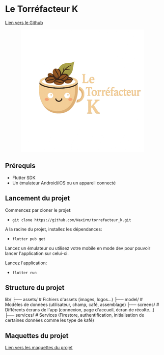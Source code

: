 # Le Torréfacteur K

[Lien vers le Github](https://github.com/Naxirm/torrefacteur_k/)

<div align="center">
  <img src="lib/assets/torrefacteur_logo.png" alt="logo_torrefacteur" title="logo_torrefacteur" width="400" height="400" />
</div>

## Prérequis

- Flutter SDK
- Un émulateur Android/iOS ou un appareil connecté

## Lancement du projet

Commencez par cloner le projet:
- `git clone https://github.com/Naxirm/torrefacteur_k.git`

A la racine du projet, installez les dépendances:
- `flutter pub get`

Lancez un émulateur ou utilisez votre mobile en mode dev pour pouvoir lancer l'application sur celui-ci.

Lancez l'application:
- `flutter run`

## Structure du projet

lib/
├── assets/              # Fichiers d'assets (images, logos...)
├── model/               # Modèles de données (utilisateur, champ, café, assemblage)
├── screens/             # Différents écrans de l'app (connexion, page d'accueil, écran de récolte...)
├── services/            # Services (Firestore, authentification, initialisation de certaines données comme les type de kafé)

## Maquettes du projet

[Lien vers les maquettes du projet]("maquettes.pdf")
